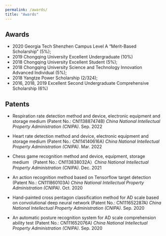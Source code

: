 ```yaml
---
permalink: /awards/
title: "Awards"
---
```


## Awards
- 2020 Georgia Tech Shenzhen Campus Level A “Merit-Based Scholarship” (5%);
- 2019 Chongqing University Excellent Undergraduate (10%)
- 2018 Chongqing University Excellent Student (5%);
- 2018 Chongqing University Science and Technology Innovation Advanced Individual (5%);
- 2018 Yangtze Power Scholarship (2/324);
- 2016, 2018, 2019 Excellent Second Undergraduate Comprehensive Scholarship (6%)


## Patents
- Respiration rate detection method and device, electronic equipment and storage medium (Patent No.: CN113887474B) *China National Intellectual Property Administration (CNIPA)*. Sep. 2022

- Heart rate detection method and device, electronic equipment and storage medium (Patent No.: CN114140616A) *China National Intellectual Property Administration (CNIPA)*. Mar. 2022

- Chess game recognition method and device, equipment, storage medium （Patent No.: CN113838032A）*China National Intellectual Property Administration (CNIPA)*. Dec. 2021

- An action recognition method based on Tensorflow target detection (Patent No.: CN111860103A) *China National Intellectual Property Administration (CNIPA)*. Oct. 2020

- Hand-painted cross pentagon classification method for AD scale based on convolutional deep neural network (Patent No.: CN111652287A) *China National Intellectual Property Administration (CNIPA)*. Sep. 2020

- An automatic posture recognition system for AD scale comprehension ability test (Patent No.: CN111652076A) *China National Intellectual Property Administration (CNIPA)*. Sep. 2020